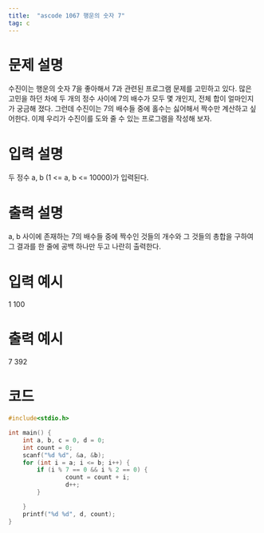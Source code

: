 ```yaml
---
title:  "ascode 1067 행운의 숫자 7"
tag: c 
---
```


# 문제 설명
수진이는 행운의 숫자 7을 좋아해서 7과 관련된 프로그램 문제를 고민하고 있다. 많은 고민을 하던 차에 두 개의 정수 사이에 7의 배수가 모두 몇 개인지, 전체 합이 얼마인지가 궁금해 졌다. 그런데 수진이는 7의 배수들 중에 홀수는 싫어해서 짝수만 계산하고 싶어한다. 이제 우리가 수진이를 도와 줄 수 있는 프로그램을 작성해 보자.
# 입력 설명
두 정수 a, b (1 <= a, b <= 10000)가 입력된다.
# 출력 설명
a, b 사이에 존재하는 7의 배수들 중에 짝수인 것들의 개수와 그 것들의 총합을 구하여 그 결과를 한 줄에 공백 하나만 두고 나란히 출력한다.
# 입력 예시 
1 100
# 출력 예시 
7 392

# 코드

```c
#include<stdio.h>

int main() {
    int a, b, c = 0, d = 0;
    int count = 0;
    scanf("%d %d", &a, &b);
    for (int i = a; i <= b; i++) {
        if (i % 7 == 0 && i % 2 == 0) {
                count = count + i;
                d++;
        }

    }
    printf("%d %d", d, count);
}

```